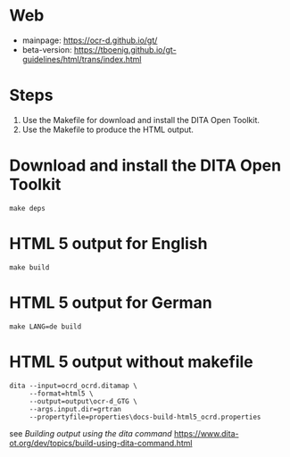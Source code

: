 # Web

- mainpage: https://ocr-d.github.io/gt/
- beta-version: https://tboenig.github.io/gt-guidelines/html/trans/index.html



# Steps
1. Use the Makefile for download and install the DITA Open Toolkit.
2. Use the Makefile to produce the HTML output.<br/>


# Download and install the DITA Open Toolkit 
```
make deps
```

# HTML 5 output for English
```
make build
```

# HTML 5 output for German
```
make LANG=de build
```


# HTML 5 output without makefile
```
dita --input=ocrd_ocrd.ditamap \
     --format=html5 \
     --output=output\ocr-d_GTG \
     --args.input.dir=grtran
     --propertyfile=properties\docs-build-html5_ocrd.properties
```     
see *Building output using the dita command* https://www.dita-ot.org/dev/topics/build-using-dita-command.html     
